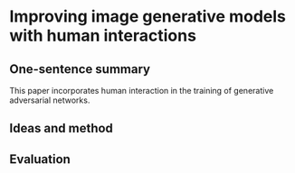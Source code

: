 # Improving image generative models with human interactions

## One-sentence summary

This paper incorporates human interaction in the training of generative adversarial networks.

## Ideas and method

## Evaluation